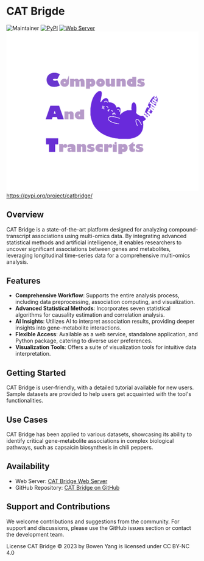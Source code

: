 # CAT Brigde


![Maintainer](https://img.shields.io/badge/Maintainer-Bowen999-blue.svg)
[![PyPI](https://img.shields.io/pypi/v/catbridge.svg)](https://pypi.org/project/catbridge/)
[![Web Server](https://img.shields.io/website-up-down-green-red/http/www.catbridge.work.svg)](http://www.catbridge.work)
![logo](https://github.com/Bowen999/CAT-Bridge/blob/main/client/img/cat-purple.svg)
https://pypi.org/project/catbridge/

## Overview

CAT Bridge is a state-of-the-art platform designed for analyzing compound-transcript associations using multi-omics data. By integrating advanced statistical methods and artificial intelligence, it enables researchers to uncover significant associations between genes and metabolites, leveraging longitudinal time-series data for a comprehensive multi-omics analysis.

## Features

- **Comprehensive Workflow**: Supports the entire analysis process, including data preprocessing, association computing, and visualization.
- **Advanced Statistical Methods**: Incorporates seven statistical algorithms for causality estimation and correlation analysis.
- **AI Insights**: Utilizes AI to interpret association results, providing deeper insights into gene-metabolite interactions.
- **Flexible Access**: Available as a web service, standalone application, and Python package, catering to diverse user preferences.
- **Visualization Tools**: Offers a suite of visualization tools for intuitive data interpretation.

## Getting Started

CAT Bridge is user-friendly, with a detailed tutorial available for new users. Sample datasets are provided to help users get acquainted with the tool's functionalities.

## Use Cases

CAT Bridge has been applied to various datasets, showcasing its ability to identify critical gene-metabolite associations in complex biological pathways, such as capsaicin biosynthesis in chili peppers.

## Availability

- Web Server: [CAT Bridge Web Server](http://www.catbridge.work)
- GitHub Repository: [CAT Bridge on GitHub](https://github.com/Bowen999/CAT-Bridge)

## Support and Contributions

We welcome contributions and suggestions from the community. For support and discussions, please use the GitHub issues section or contact the development team.


License
CAT Bridge © 2023 by Bowen Yang is licensed under CC BY-NC 4.0 
